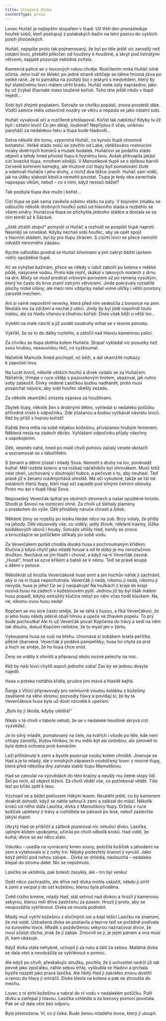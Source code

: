 ```yaml
---
title: Uloupená dívka
contentType: prose
---
```


Lovec Huňáč je nejlepším stopařem v tlupě. Už třetí den pronásleduje houfek sobů, kteří postupují z polabských bažin na letní pastvu do vyšších poloh jihočeských.

Huňáč, nejspíše proto tak pojmenovaný, že byl po těle ještě víc zarostlý než ostatní lovci, přeběhl přikrčen od houštiny k houštině, a skryt pod listnatými větvemi, napjatě pozoruje neklidná zvířata.

Kamenná palice se v lovcových rukou chvěje. Rozčilením mrká Huňáč silně očima. Jeho tvář se šklebí; po jedné straně obličeje se táhne hrozná jizva po veliké ráně. Je to památka na zoufalý boj v jeskyni s medvědem, který by byl statečnému lovci málem utrhl bradu. Huňáč mele ústy naprázdno, jako by už žvýkal šťavnaté maso toužené kořisti. Toho dne ještě nikdo v tlupě nejedl…

Sobi byli zřejmě poplašeni. Sotvaže se chvilku popásli, znova poodešli dále. Vůdčí samice měla ustavičně nozdry ve větru a nepásla se jako ostatní sobi.

Huňáč vyvaloval oči a rozčileně přešlapoval. Kořist tak nablízku! Kdyby tu již byli i ostatní lovci! Co jen dělají, loudové? Nepřijdou-li včas, uniknou paroháči za nedalekou řeku a tlupa bude hladovět…

Sotva několik dní tomu, vzpomíná Huňáč, co kynulo tlupě ohromné bohatství. Veliké stádo sobů se zdvihlo od Labe, obtěžováno rostoucími mraky dotěrných komárů a mušek bodalek. Huňáčovi se podařilo stádo objevit a tehdy hned přivolal tlupu k hojnému lovu. Avšak přikvapila jakási cizí lovecká tlupa, mnohem silnější. V Mamutíkově tlupě se s oblibou barvili červeně kořenem kamejky, ale mužové cizí tlupy byli pomalováni žlutě a odehnali Huňáče i jeho druhy, z nichž dva těžce zranili. Huňáč sám viděl, jak na útěku slabostí klesli a nemohli povstat. Tlupa je tedy oba zanechala napospas vlkům, neboť – co s nimi, když nestačí běžet?

Tak pozbyla tlupa dva muže i kořist…

Cizí tlupa se pak sama zavěsila sobímu stádu na paty. V bojovém zmatku se odloučilo několik drobných houfků sobů od hlavního stáda a rozběhlo se všemi směry. Hunáčova tlupa se přichytila jednoho stádce a dostala se za ním téměř až k Sázavě.

„Jistě ztratili stopu!“ pomyslil si Huňáč a rozhodl se pospíšit tlupě naproti. Nesmějí se omeškat. Kdyby nechali sobí houfec, aby se opět spojil s hlavním stádem, byl by pro tlupu ztracen. S cizími lovci se přece nemohli odvážit nerovného zápasu.

Rychle odhodlán prodral se Huňáč křovinami a jimi zakryt běžel úprkem vstříc opožděné tlupě.

Ač se vyhýbal bažinám, přece se někdy v údolí zabořil po kolena v měkké půdě, nasycené vodou. Proto kde mohl, skákal v takových místech z drnu na drn. Místy se musil prodírat vrbovým porostem až po ramena vysokým, který ho často do krve zranil ostrými větvicemi. Jinde pokrývaly rozsáhlé plochy nízké olšiny; ale mezi nimi vždycky našel volné uličky i větší prostory zarostlé mechem.

Ani si valně nepovšiml veverky, která před ním seskočila z borovice na zem. Nestála mu za zdržení a nechal ji utéci. Jindy by byl jistě nepohrdl touto malou, ale za hladu vítanou a chutnou kořistí. Dnes však běží o větší lov…

Vyběhl na malé návrší a již uviděl soudruhy míhat se v lesním porostu.

Vykřikl, že se to do dálky rozlehlo, a zatočil nad hlavou kamennou palicí.

Za chvilku se tlupa sběhla kolem Huňáče. Stopař vykládal víc posunky než svou hrubou, nesouvislou řečí, co vyzkoumal.

Náčelník Mamutík ihned pochopil, oč běží, a dal okamžitě rozkazy k započetí lovu.

Na tucet lovců, několik větších hochů a dívek vydalo se za Huňáčem. Náčelník, třímaje v ruce oštěp s pazourkovým hrotem, ukazoval, jak nutno soby zaskočit. Dívky vedené Lasičkou budou nadhánět; proto musí pospíchat nejvíce, aby sobí houfec obešly zezadu.

Za několik okamžiků zmizela výprava za houštinami.

Zbytek tlupy, několik žen s drobnými dětmi, vyhledal si nedaleko potůčku příhodné místo k odpočinku. Zde zůstanou a budou vyčkávat návratu lovců. Kéž by přišli s hojnou kořistí!

Každá žena měla na sobě nějakou kožešinu, přivázanou hrubým řemenem. Některá nesla na zádech děcko. Vyhlášení odpočinku přijaly všechny s uspokojením.

Děti, vesměs nahé, hned po malé chvíli pohovu začaly vesele skotačit a seznamovat se s tábořištěm.

S ženami a dětmi zůstal i mladý Sova. Nemohl s druhy na lov, poněvadž kulhal. Měl rozbité koleno a na rozkaz náčelníkův byl ohnivákem. Musil totiž nést oheň, uschovaný v doutnající hubce, a pečovat o to, aby neuhasl. Teď právě již s ženami rozdmýchává ohniště. Má oči vykulené, takže se liší od ostatních členů tlupy, kteří mají oči zapadlé pod silnými čelními oblouky. Proto mu asi v tlupě říkají Sova.

Neposedný Veverčák šplhal po okolních stromech a našel opuštěné hnízdo. Shodil je Sovovi na roznícení ohně. Za chvíli už šlehaly plameny s praskotem do výše. Děti přinášely náruče chrastí a šišek.

Některé ženy se rozešly po lesíku hledat něco na zub. Brzy volaly, že přišly na jahody. Děti okusovaly vše, co viděly; jedly šťovík, některé traviny, lůžka bodlákových úborů i houby. Sotvaže utišily hlad, honily se znova a brouzdajíce se potůčkem stříkaly po sobě vodu.

Za Veverčákem pořád chodila divoká husa s pochroumaným křídlem. Klučina ji kdysi chytil jako mladé house a od té doby je mu nerozlučnou družkou. Nechává se jím hladit i chovat, a když na ni Veverčák zavolá: „Husá!“, hned se ozve křikem a batolí se k němu. Teď se právě koupá s dětmi v potoce.

Několikrát už hrozila Veverčákově huse smrt a jen hochův nářek ji zachránil, aby si na ní tlupa nepochutnala. Veverčák ji nedá, nikomu ji nedá, nikomu ji nevydá; husa je jeho! Co se jí naopatruje! Na toulkách z kraje do kraje nosívá husu na zádech v kožešinovém pytli. Jednou již by byl lišák málem husu popadl, kdyby ostražitý klučina nebyl po něm včas hodil klackem. Ne, ne, nikomu svou husu nedá!

Kopčem se mu sice často směje, že se tahá s husou, a říká Veverčákovi, že si jeho husu někdy pěkně obalí hlínou a upeče ve žhavém popelu. To prý bude pochoutka! Ale to už Veverčák povalí Kopčema do trávy a sedí na něm tak dlouho, dokud Kopčem neřekne, že to myslí jen v žertu.

Vykoupaná husa se suší na břehu. Urovnává si zobákem lesklá peříčka, pěkně zbarvená. Veverčák jí podává pampelišky; husa ho chytá za prst a hoch se směje, že ho husa chce sníst.

Ženy se vrátily k ohništi a připravují okolo nuzné pelechy na noc.

Kéž by naši lovci chytili aspoň jednoho soba! Zas by se jednou dosyta najedli.

Husa u potoka roztáhla křídla, prudce jimi mává a hlasitě kejhá.

Ďarga s Vlčicí připravovaly pro nemluvně visutou kolébku z ko­žešiny zavěšené na větvi stromu; pozvedly hlavy a povídají si, že by ta Veverčákova husa byla už dosti vzrostlá k upečení.

„Bylo by jí škoda, kdyby uletěla!“

Nikdo v té chvíli v táboře netuší, že se v nedaleké houštině skrývá cizí vyzvědač.

Je to silný mladík, pomalovaný na čele, na tvářích i všude po těle, kde není chlupy zarostlý, žlutou hlinkou; to mu mělo být asi ozdobou, ale zároveň to byla dobrá ochrana proti komárům.

Leží přitisknutý k zemi a bystře pozoruje osoby kolem ohniště. Jmenuje se Had a je to mladý, ale v mnohých zápasech osvědčený lovec z mocné tlupy, která před několika dny zahnala slabší tlupu Mamutíkovu.

Had se zatoulal na výzvědách do této krajiny a neušly mu četné stopy lidí. Šel po nich, až objevil ležení. Za chvíli věděl vše, co potřeboval vědět. Tiše lezl po břiše zpět k lesu.

Vzchopil se a běžel poklusem řídkým lesem. Neuběhl ještě, co by kamenem dvakrát dohodil, když se náhle sehnul k zemi a zalézal do mlází. Několik kroků od něho stála Lasička, dívka z Mamutíkovy tlupy. Držela v ruce košíček upletený z trávy a rozhlížela se pátravě po lese, neboť zaslechla jakýsi dupot.

Ukrytý Had se přiblížil a zálibně pozoroval nic netušící dívku. Lasička, úplným klidem upokojena, učinila po chvíli několik kroků. Had viděl, že kulhá; dívce se asi něco stalo.

Vskutku – usedla na vyvrácený kmen sosny, položila košíček s jahodami na zem a vytahovala si z nohy trn. Nějaký podezřelý šramot ji vyrušil. Jako když jehličí pod nohou zalupe… Dívka se ohlédla, naslouchá – nedaleko klepal do stromu datel. Nic se nepohnulo.

Lasička se uklidnila, pak bolestí zasykla, ale – trn byl venku!

Opět něco zachrastilo, ale dříve než dívka mohla uskočit, někdo ji strhl k zemi a vecpal jí do úst kožešinu, kterou byla přioděna.

Zvěd cizího kmene, mladý Had, stál sehnut nad dívkou a hrozil jí kamennou sekyrou, kterou měl dříve zastrčenu za pasem. Hrozil jí proto, aby se neopovážila vykřiknout. Dívka se musila podrobit.

Mladý muž vytrhl kožešinu z dívčiných úst a kopl ležící Lasičku na znamení, že má vstát. Ustrašená dívka se postavila a teprve teď se pořádně podívala na surového lovce. Mladík s pozdviženou sekyrou naznačoval dívce, že musí zůstat zticha, jinak že ji zabije. Zmocnil se jí, je jejím pánem a ona musí jít, kam ukazuje.

Když dívka stála nehybně, uchopil ji za ruku a táhl za sebou. Malátná dívka se dala vést a neodvážila se vykřiknout o pomoc.

Ale když po chvíli, přeskakujíc stružku, pocítila, že ji uchvatitel nedrží již tak pevně jako zpočátku, náhle sebou trhla, vyškubla se Hadovi a prchala bystře nazpět jako pravá lasička. Ale hbitý Had ji zakrátko znovu dostihl a ranou do hlavy ji omráčil. Dívka klesla na kolena a pak se zhroutila do mechu.

Lovec z ní strhl kožešinu a nabral do ní vodu v nedalekém potůčku. Polil dívku a zatřepal jí hlavou. Lasička vzhlédla a za lovcovy pomoci povstala. Pak se už dala vést bez odporu.

Byla přemožena. Ví, co ji čeká. Bude ženou mladého lovce, který ji uloupil.
